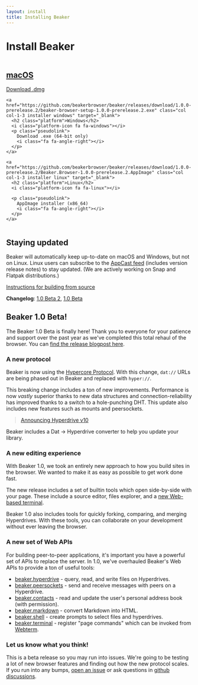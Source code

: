 ```yaml
---
layout: install
title: Installing Beaker
---
```


# Install Beaker

<div class="columns">
  <div class="col col-1-3 installers">
    <a href="https://github.com/beakerbrowser/beaker/releases/download/1.0.0-prerelease.2/beaker-browser-1.0.0-prerelease.2.dmg" class="installer macos" target="_blank">
      <h2 class="platform">macOS</h2>
      <i class="platform-icon fa fa-apple"></i>
      <p class="pseudolink">
        Download .dmg
        <i class="fa fa-angle-right"></i>
      </p>
    </a>

    <a href="https://github.com/beakerbrowser/beaker/releases/download/1.0.0-prerelease.2/beaker-browser-setup-1.0.0-prerelease.2.exe" class="col col-1-3 installer windows" target="_blank">
      <h2 class="platform">Windows</h2>
      <i class="platform-icon fa fa-windows"></i>
      <p class="pseudolink">
        Download .exe (64-bit only)
        <i class="fa fa-angle-right"></i>
      </p>
    </a>

    <a href="https://github.com/beakerbrowser/beaker/releases/download/1.0.0-prerelease.2/Beaker.Browser-1.0.0-prerelease.2.AppImage" class="col col-1-3 installer linux" target="_blank">
      <h2 class="platform">Linux</h2>
      <i class="platform-icon fa fa-linux"></i>

      <p class="pseudolink">
        AppImage installer (x86_64)
        <i class="fa fa-angle-right"></i>
      </p>
    </a>
  </div>
</div>

## Staying updated

Beaker will automatically keep up-to-date on macOS and Windows, but not on Linux. Linux users can subscribe to the [AppCast feed](https://github.com/beakerbrowser/beaker/releases.atom) (includes version release notes) to stay updated. (We are actively working on Snap and Flatpak distributions.)

[Instructions for building from source <span class="fa fa-external-link"></span>](https://github.com/beakerbrowser/beaker#building-from-source)

**Changelog**: [1.0 Beta 2](/2020/05/20/beaker-1-0-beta-2.html), [1.0 Beta](/2020/05/14/beaker-1-0-beta.html)

<div class="release-notes" markdown="1">

## Beaker 1.0 Beta!

The Beaker 1.0 Beta is finally here! Thank you to everyone for your patience and support over the past year as we've completed this total rehaul of the browser. You can [find the release blogpost here](/2020/05/14/beaker-1-0-beta.html).

### A new protocol

Beaker is now using the [Hypercore Protocol](https://hypercore-protocol.org). With this change, `dat://` URLs are being phased out in Beaker and replaced with `hyper://`.

This breaking change includes a ton of new improvements. Performance is now *vastly* superior thanks to new data structures and connection-reliability has improved thanks to a switch to a hole-punching DHT. This update also includes new features such as mounts and peersockets.

> [Announcing Hyperdrive v10 <span class="fa fa-external-link"></span>](https://blog.hypercore-protocol.org/posts/announcing-hyperdrive-10/)

Beaker includes a Dat -> Hyperdrive converter to help you update your library.

### A new editing experience

With Beaker 1.0, we took an entirely new approach to how you build sites in the browser. We wanted to make it as easy as possible to get work done fast.

The new release includes a set of builtin tools which open side-by-side with your page. These include a source editor, files explorer, and a [new Web-based terminal](https://docs.beakerbrowser.com/advanced/webterm).

Beaker 1.0 also includes tools for quickly forking, comparing, and merging Hyperdrives. With these tools, you can collaborate on your development without ever leaving the browser.

### A new set of Web APIs

For building peer-to-peer applications, it's important you have a powerful set of APIs to replace the server. In 1.0, we've overhauled Beaker's Web APIs to provide a ton of useful tools:

 - [beaker.hyperdrive](https://docs.beakerbrowser.com/apis/beaker.hyperdrive) - query, read, and write files on Hyperdrives.
 - [beaker.peersockets](https://docs.beakerbrowser.com/apis/beaker.peersockets) - send and receive messages with peers on a Hyperdrive.
 - [beaker.contacts](https://docs.beakerbrowser.com/apis/beaker.contacts) - read and update the user's personal address book (with permission).
 - [beaker.markdown](https://docs.beakerbrowser.com/apis/beaker.markdown) - convert Markdown into HTML.
 - [beaker.shell](https://docs.beakerbrowser.com/apis/beaker.shell) - create prompts to select files and hyperdrives.
 - [beaker.terminal](https://docs.beakerbrowser.com/apis/beaker.terminal) - register "page commands" which can be invoked from [Webterm]((https://docs.beakerbrowser.com/advanced/webterm)).

### Let us know what you think!

This is a beta release so you may run into issues. We're going to be testing a lot of new browser features and finding out how the new protocol scales. If you run into any bumps, [open an issue](https://github.com/beakerbrowser/beaker/issues) or ask questions in [github discussions](https://github.com/beakerbrowser/beaker/discussions).

 </div>

 <script>
   document.querySelector('.installer.macos').addEventListener('click', function () {
     sa_event('click_install_macos')
   })
   document.querySelector('.installer.windows').addEventListener('click', function () {
     sa_event('click_install_windows')
   })
   document.querySelector('.installer.linux').addEventListener('click', function () {
     sa_event('click_install_linux')
   })
 </script>
